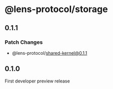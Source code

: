 # @lens-protocol/storage

## 0.1.1

### Patch Changes

- @lens-protocol/shared-kernel@0.1.1

## 0.1.0

First developer preview release
